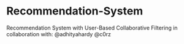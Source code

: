 # Recommendation-System
Recommendation System with User-Based Collaborative Filtering
in collaboration with:
@adhityahardy
@c0rz
